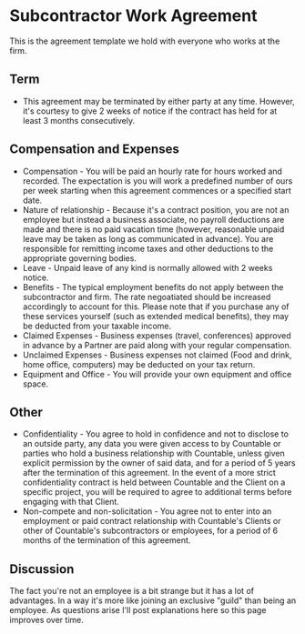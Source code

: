 # Subcontractor Work Agreement

This is the agreement template we hold with everyone who works at the firm.

## Term
  * This agreement may be terminated by either party at any time. However, it's courtesy to give 2 weeks of notice if the contract has held for at least 3 months consecutively.

## Compensation and Expenses
  * Compensation - You will be paid an hourly rate for hours worked and recorded. The expectation is you will work a predefined number of ours per week starting when this agreement commences or a specified start date.
  * Nature of relationship - Because it's a contract position, you are not an employee but instead a business associate, no payroll deductions are made and there is no paid vacation time (however, reasonable unpaid leave may be taken as long as communicated in advance). You are responsible for remitting income taxes and other deductions to the appropriate governing bodies.
  * Leave - Unpaid leave of any kind is normally allowed with 2 weeks notice.
  * Benefits - The typical employment benefits do not apply between the subcontractor and firm. The rate negoatiated should be increased accordingly to account for this. Please note that if you purchase any of these services yourself (such as extended medical benefits), they may be deducted from your taxable income.
  * Claimed Expenses - Business expenses (travel, conferences) approved in advance by a Partner are paid along with your regular compensation.
  * Unclaimed Expenses - Business expenses not claimed (Food and drink, home office, computers) may be deducted on your tax return.
  * Equipment and Office - You will provide your own equipment and office space.

## Other
  * Confidentiality - You agree to hold in confidence and not to disclose to an outside party, any data you were given access to by Countable or parties who hold a business relationship with Countable, unless given explicit permission by the owner of said data, and for a period of 5 years after the termination of this agreement. In the event of a more strict confidentiality contract is held between Countable and the Client on a specific project, you will be required to agree to additional terms before engaging with that Client.
  * Non-compete and non-solicitation - You agree not to enter into an employment or paid contract relationship with Countable's Clients or other of Countable's subcontractors or employees, for a period of 6 months of the termination of this agreement.

## Discussion

The fact you're not an employee is a bit strange but it has a lot of advantages. In a way it's more like joining an exclusive "guild" than being an employee. As questions arise I'll post explanations here so this page improves over time.
